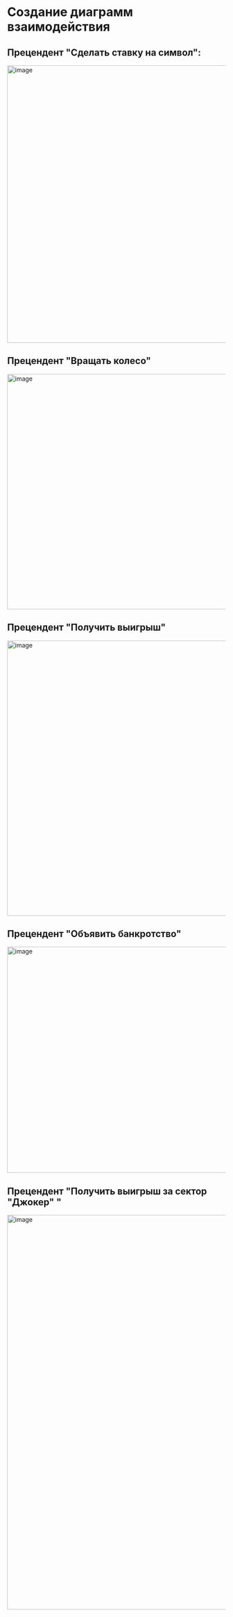 # Создание диаграмм взаимодействия

## Прецендент "Сделать ставку на символ":
<img width="639" alt="image" src="https://github.com/vasilinich11/rtippo_university/assets/88510499/cb4a6ea3-965a-4ba6-9ebb-3c780e50bb52">


## Прецендент "Вращать колесо"

<img width="542" alt="image" src="https://github.com/vasilinich11/rtippo_university/assets/88510499/7433e364-9761-49ac-892b-ffd36c9f6779">


## Прецендент "Получить выигрыш"

<img width="634" alt="image" src="https://github.com/vasilinich11/rtippo_university/assets/88510499/10b80bee-37d9-4732-92b3-727bf8a6e84e">


## Прецендент "Объявить банкротство"

<img width="521" alt="image" src="https://github.com/vasilinich11/rtippo_university/assets/88510499/5af19108-b891-4420-9238-02778ed6a4a0">



## Прецендент "Получить выигрыш за сектор "Джокер" "

<img width="909" alt="image" src="https://github.com/vasilinich11/rtippo_university/assets/88510499/09bc03fe-5e71-4c41-8e5d-be87a85b0856">


